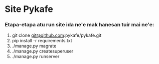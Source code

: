 
# Site Pykafe

### Etapa-etapa atu run site ida ne'e mak hanesan tuir mai ne'e:

1. git clone git@github.com:pykafe/pykafe.git
2. pip install -r requirements.txt
3. ./manage.py magrate
4. ./manage.py createsuperuser
5. ./manage.py runserver



